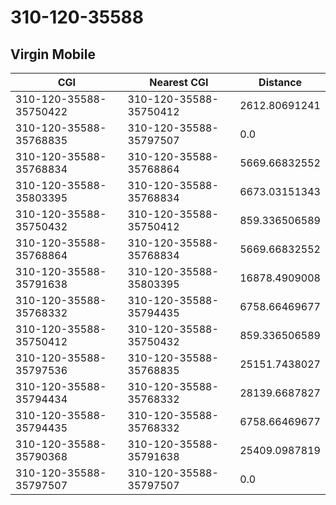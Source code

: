 # 310-120-35588
## Virgin Mobile


| CGI | Nearest CGI | Distance |
|-----|-------------|----------|
| 310-120-35588-35750422 | 310-120-35588-35750412 | 2612.80691241 |
| 310-120-35588-35768835 | 310-120-35588-35797507 | 0.0 |
| 310-120-35588-35768834 | 310-120-35588-35768864 | 5669.66832552 |
| 310-120-35588-35803395 | 310-120-35588-35768834 | 6673.03151343 |
| 310-120-35588-35750432 | 310-120-35588-35750412 | 859.336506589 |
| 310-120-35588-35768864 | 310-120-35588-35768834 | 5669.66832552 |
| 310-120-35588-35791638 | 310-120-35588-35803395 | 16878.4909008 |
| 310-120-35588-35768332 | 310-120-35588-35794435 | 6758.66469677 |
| 310-120-35588-35750412 | 310-120-35588-35750432 | 859.336506589 |
| 310-120-35588-35797536 | 310-120-35588-35768835 | 25151.7438027 |
| 310-120-35588-35794434 | 310-120-35588-35768332 | 28139.6687827 |
| 310-120-35588-35794435 | 310-120-35588-35768332 | 6758.66469677 |
| 310-120-35588-35790368 | 310-120-35588-35791638 | 25409.0987819 |
| 310-120-35588-35797507 | 310-120-35588-35797507 | 0.0 |
